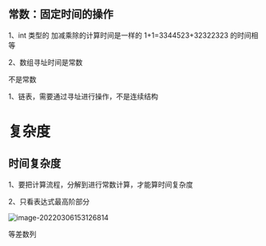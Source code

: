 ## 常数：固定时间的操作

1、int 类型的 加减乘除的计算时间是一样的 1+1=3344523+32322323 的时间相等

2、数组寻址时间是常数



不是常数

1、链表，需要通过寻址进行操作，不是连续结构



# 复杂度

## 时间复杂度

1、要把计算流程，分解到进行常数计算，才能算时间复杂度

2、只看表达式最高阶部分

![image-20220306153126814](常数.assets/image-20220306153126814.png)



等差数列



